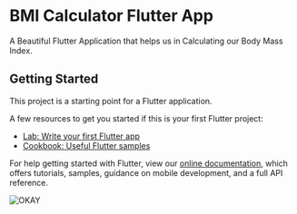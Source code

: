 # BMI Calculator Flutter App

A Beautiful Flutter Application that helps us in Calculating our Body Mass Index.

## Getting Started

This project is a starting point for a Flutter application.

A few resources to get you started if this is your first Flutter project:

- [Lab: Write your first Flutter app](https://flutter.dev/docs/get-started/codelab)
- [Cookbook: Useful Flutter samples](https://flutter.dev/docs/cookbook)

For help getting started with Flutter, view our
[online documentation](https://flutter.dev/docs), which offers tutorials,
samples, guidance on mobile development, and a full API reference.






![OKAY](https://user-images.githubusercontent.com/62956793/151052471-85c35ac8-af7b-4cd9-87d4-ebdea159042d.gif)
